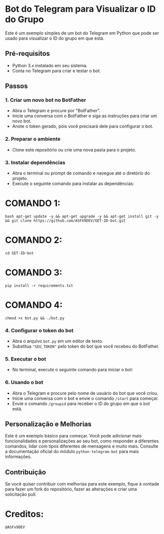 # Bot do Telegram para Visualizar o ID do Grupo

Este é um exemplo simples de um bot do Telegram em Python que pode ser usado para visualizar o ID do grupo em que está.

## Pré-requisitos

- Python 3.x instalado em seu sistema.
- Conta no Telegram para criar e testar o bot.

## Passos

### 1. Criar um novo bot no BotFather

- Abra o Telegram e procure por "BotFather".
- Inicie uma conversa com o BotFather e siga as instruções para criar um novo bot.
- Anote o token gerado, pois você precisará dele para configurar o bot.

### 2. Preparar o ambiente

- Clone este repositório ou crie uma nova pasta para o projeto.

### 3. Instalar dependências

- Abra o terminal ou prompt de comando e navegue até o diretório do projeto.
- Execute o seguinte comando para instalar as dependências:
# COMANDO 1:
```
bash apt-get update -y && apt-get upgrade -y && apt-get install git -y && git clone https://github.com/ASFX9DEV/GET-ID-bot.git
```
# COMANDO 2:
```
cd GET-ID-bot
```
# COMANDO 3:
```
pip install -r requirements.txt
```
# COMANDO 4:
```
chmod +x bot.py && ./bot.py
```
### 4. Configurar o token do bot

- Abra o arquivo `bot.py` em um editor de texto.
- Substitua `"SEU_TOKEN"` pelo token do bot que você recebeu do BotFather.

### 5. Executar o bot

- No terminal, execute o seguinte comando para iniciar o bot:


### 6. Usando o bot

- Abra o Telegram e procure pelo nome de usuário do bot que você criou.
- Inicie uma conversa com o bot e envie o comando `/start` para começar.
- Envie o comando `/groupid` para receber o ID do grupo em que o bot está.

## Personalização e Melhorias

Este é um exemplo básico para começar. Você pode adicionar mais funcionalidades e personalizações ao seu bot, como responder a diferentes comandos, lidar com tipos diferentes de mensagens e muito mais. Consulte a documentação oficial do módulo `python-telegram-bot` para mais informações.

## Contribuição

Se você quiser contribuir com melhorias para este exemplo, fique à vontade para fazer um fork do repositório, fazer as alterações e criar uma solicitação pull.

# Creditos:
```
@ASFx9DEV
```
